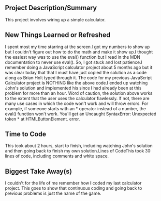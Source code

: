 ## Project Description/Summary

This project involves wiring up a simple calculator.

## New Things Learned or Refreshed

I spent most my time starring at the screen.I got my numbers to show up but I couldn't figure out how to do the math and make it show up.I thought the easiest way was to use the eval() function but I read in the MDN documentation to never use eval(). So, I got stuck and lost patience.I remember doing a JavaScript calculator project about 5 months ago but it was clear today that that I must have just copied the solution as a code along as Brian Holt typed through it. The code for my previous JavaScript Calculator project is NOTHING like the above code.I ended up watching John's solution and implemented his since I had already been at this problem for more than an hour. Word of caution, the solution above works to the extent that the user uses the calculator flawlessly. If not, there are many use cases in which the code won't work and will throw errors. For example, if someone starts with an * operator instead of a number, the eval() function won't work. You'll get an Uncaught SyntaxError: Unexpected token * at HTMLButtonElement.<anonymous> error.

## Time to Code

This took about 2 hours, start to finish, including watching John's solution and then going back to finish my own solution.Lines of CodeThis took 30 lines of code, including comments and white space.

## Biggest Take Away(s)

I couldn't for the life of me remember how I coded my last calculator project. This goes to show that continuous coding and going back to previous problems is just the name of the game. 